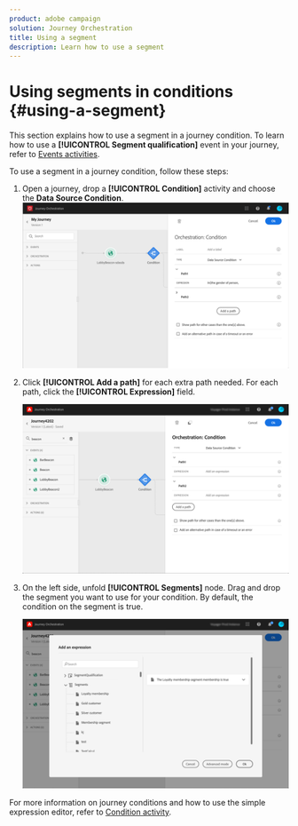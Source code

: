 ```yaml
---
product: adobe campaign
solution: Journey Orchestration
title: Using a segment
description: Learn how to use a segment
---
```


# Using segments in conditions {#using-a-segment}

This section explains how to use a segment in a journey condition. To learn how to use a **[!UICONTROL Segment qualification]** event in your journey, refer to [Events activities](../building-journeys/segment-qualification-events.md).

To use a segment in a journey condition, follow these steps:

1. Open a journey, drop a **[!UICONTROL Condition]** activity and choose the **Data Source Condition**.
   ![](../assets/journey47.png)

1. Click **[!UICONTROL Add a path]** for each extra path needed. For each path, click the **[!UICONTROL Expression]** field.

   ![](../assets/segment3.png)

1. On the left side, unfold **[!UICONTROL Segments]** node. Drag and drop the segment you want to use for your condition. By default, the condition on the segment is true.

   ![](../assets/segment4.png)

For more information on journey conditions and how to use the simple expression editor, refer to [Condition activity](../building-journeys/condition-activity.md#about_condition).
